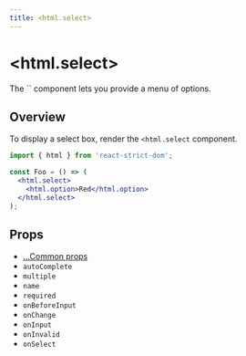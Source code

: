 ```yaml
---
title: <html.select>
---
```


# \<html.select>

<p className="text-xl">The `<html.select>` component lets you provide a menu of options.</p>

## Overview

To display a select box, render the `<html.select` component.

```jsx
import { html } from 'react-strict-dom';

const Foo = () => (
  <html.select>
    <html.option>Red</html.option>
  </html.select>
);
```

## Props

* [...Common props](/api/html/common/)
* `autoComplete`
* `multiple`
* `name`
* `required`
* `onBeforeInput`
* `onChange`
* `onInput`
* `onInvalid`
* `onSelect`
